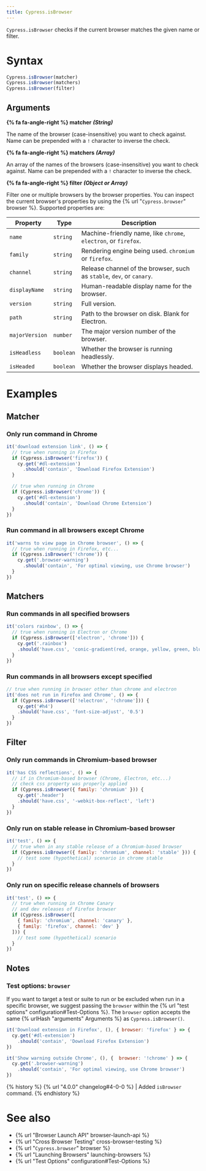 ```yaml
---
title: Cypress.isBrowser
---
```


`Cypress.isBrowser` checks if the current browser matches the given name or filter.

# Syntax

```javascript
Cypress.isBrowser(matcher)
Cypress.isBrowser(matchers)
Cypress.isBrowser(filter)
```

## Arguments

**{% fa fa-angle-right %} matcher**  ***(String)***

The name of the browser (case-insensitive) you want to check against. Name can be prepended with a `!` character to inverse the check.

**{% fa fa-angle-right %} matchers**  ***(Array)***

An array of the names of the browsers (case-insensitive) you want to check against. Name can be prepended with a `!` character to inverse the check.

**{% fa fa-angle-right %} filter**  ***(Object or Array)***

Filter one or multiple browsers by the browser properties. You can inspect the current browser's properties by using the {% url "`Cypress.browser`" browser %}. Supported properties are:

Property | Type | Description
--- | --- | ---
`name`| `string` | Machine-friendly name, like `chrome`, `electron`, or `firefox`.
`family` | `string` | Rendering engine being used. `chromium` or `firefox`.
`channel` | `string` | Release channel of the browser, such as `stable`, `dev`, or `canary`.
`displayName` | `string` | Human-readable display name for the browser.
`version` | `string` | Full version.
`path` | `string` | Path to the browser on disk. Blank for Electron.
`majorVersion` | `number` | The major version number of the browser.
`isHeadless` | `boolean` | Whether the browser is running headlessly.
`isHeaded` | `boolean` | Whether the browser displays headed.

# Examples

## Matcher

### Only run command in Chrome

```javascript
it('download extension link', () => {
  // true when running in Firefox
  if (Cypress.isBrowser('firefox')) {
    cy.get('#dl-extension')
      .should('contain', 'Download Firefox Extension')
  }

  // true when running in Chrome
  if (Cypress.isBrowser('chrome')) {
    cy.get('#dl-extension')
      .should('contain', 'Download Chrome Extension')
  }
})
```

### Run command in all browsers except Chrome

```javascript
it('warns to view page in Chrome browser', () => {
  // true when running in Firefox, etc...
  if (Cypress.isBrowser('!chrome')) {
    cy.get('.browser-warning')
      .should('contain', 'For optimal viewing, use Chrome browser')
  }
})
```

## Matchers

### Run commands in all specified browsers

```javascript
it('colors rainbow', () => {
  // true when running in Electron or Chrome
  if (Cypress.isBrowser(['electron', 'chrome'])) {
    cy.get('.rainbox')
    .should('have.css', 'conic-gradient(red, orange, yellow, green, blue)')
  }
})
```

### Run commands in all browsers except specified

```javascript
// true when running in browser other than chrome and electron
it('does not run in Firefox and Chrome', () => {
  if (Cypress.isBrowser(['!electron', '!chrome'])) {
    cy.get('#h4')
    .should('have.css', 'font-size-adjust', '0.5')
  }
})
```

## Filter

### Only run commands in Chromium-based browser

```javascript
it('has CSS reflections', () => {
  // if in Chromium-based browser (Chrome, Electron, etc...)
  // check css property was properly applied
  if (Cypress.isBrowser({ family: 'chromium' })) {
    cy.get('.header')
    .should('have.css', '-webkit-box-reflect', 'left')
  }
})
```

### Only run on stable release in Chromium-based browser

```javascript
it('test', () => {
  // true when in any stable release of a Chromium-based browser
  if (Cypress.isBrowser({ family: 'chromium', channel: 'stable' })) {
    // test some (hypothetical) scenario in chrome stable
  }
})
```

### Only run on specific release channels of browsers

```javascript
it('test', () => {
  // true when running in Chrome Canary
  // and dev releases of Firefox browser
  if (Cypress.isBrowser([
    { family: 'chromium', channel: 'canary' },
    { family: 'firefox', channel: 'dev' }
  ])) {
    // test some (hypothetical) scenario
  }
})
```

## Notes

### Test options: `browser`

If you want to target a test or suite to run or be excluded when run in a specific browser, we suggest passing the `browser` within the {% url "test options" configuration#Test-Options %}.  The `browser` option accepts the same {% urlHash "arguments" Arguments %} as `Cypress.isBrowser()`.

```js
it('Download extension in Firefox', (), { browser: 'firefox' } => {
  cy.get('#dl-extension')
    .should('contain', 'Download Firefox Extension')
})
```

```js
it('Show warning outside Chrome', (), {  browser: '!chrome' } => {
  cy.get('.browser-warning')
    .should('contain', 'For optimal viewing, use Chrome browser')
})
```

{% history %}
{% url "4.0.0" changelog#4-0-0 %} | Added `isBrowser` command.
{% endhistory %}

# See also

- {% url "Browser Launch API" browser-launch-api %}
- {% url "Cross Browser Testing" cross-browser-testing %}
- {% url "`Cypress.browser`" browser %}
- {% url "Launching Browsers" launching-browsers %}
- {% url "Test Options" configuration#Test-Options %}
